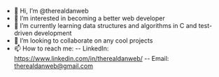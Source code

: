 - 👋 Hi, I’m @therealdanweb
- 👀 I’m interested in becoming a better web developer
- 🌱 I’m currently learning data structures and algorithms in C and test-driven development
- 💞️ I’m looking to collaborate on any cool projects
- 📫 How to reach me:
-- LinkedIn: https://www.linkedin.com/in/therealdanweb/
-- Email: therealdanweb@gmail.com
